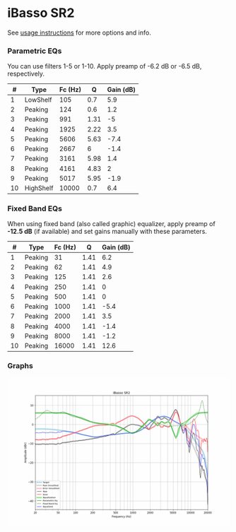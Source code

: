 # iBasso SR2
See [usage instructions](https://github.com/jaakkopasanen/AutoEq#usage) for more options and info.

### Parametric EQs
You can use filters 1-5 or 1-10. Apply preamp of -6.2 dB or -6.5 dB, respectively.

|   # | Type      |   Fc (Hz) |    Q |   Gain (dB) |
|-----|-----------|-----------|------|-------------|
|   1 | LowShelf  |       105 | 0.7  |         5.9 |
|   2 | Peaking   |       124 | 0.6  |         1.2 |
|   3 | Peaking   |       991 | 1.31 |        -5   |
|   4 | Peaking   |      1925 | 2.22 |         3.5 |
|   5 | Peaking   |      5606 | 5.63 |        -7.4 |
|   6 | Peaking   |      2667 | 6    |        -1.4 |
|   7 | Peaking   |      3161 | 5.98 |         1.4 |
|   8 | Peaking   |      4161 | 4.83 |         2   |
|   9 | Peaking   |      5017 | 5.95 |        -1.9 |
|  10 | HighShelf |     10000 | 0.7  |         6.4 |

### Fixed Band EQs
When using fixed band (also called graphic) equalizer, apply preamp of **-12.5 dB** (if available) and set gains manually with these parameters.

|   # | Type    |   Fc (Hz) |    Q |   Gain (dB) |
|-----|---------|-----------|------|-------------|
|   1 | Peaking |        31 | 1.41 |         6.2 |
|   2 | Peaking |        62 | 1.41 |         4.9 |
|   3 | Peaking |       125 | 1.41 |         2.6 |
|   4 | Peaking |       250 | 1.41 |         0   |
|   5 | Peaking |       500 | 1.41 |         0   |
|   6 | Peaking |      1000 | 1.41 |        -5.4 |
|   7 | Peaking |      2000 | 1.41 |         3.5 |
|   8 | Peaking |      4000 | 1.41 |        -1.4 |
|   9 | Peaking |      8000 | 1.41 |        -1.2 |
|  10 | Peaking |     16000 | 1.41 |        12.6 |

### Graphs
![](./iBasso%20SR2.png)
